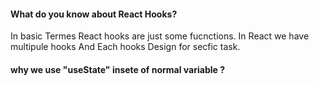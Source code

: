 #### What do you know about React Hooks? 
In basic Termes React hooks are just some fucnctions. In React we have multipule hooks And Each hooks Design for secfic task.

#### why we use "useState" insete of normal variable ?